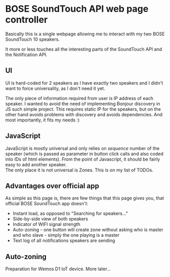 #  BOSE SoundTouch API web page controller

Basically this is a single webpage allowing me to interact with my two BOSE SoundTouch 10 speakers. 

It more or less touches all the interesting parts of the SoundTouch API and the Notification API. 

## UI
UI is hard-coded for 2 speakers as I have exactly two speakers and I didn't want to force universality, as I don't need it yet. 

The only piece of information required from user is IP address of each speaker. I wanted to avoid the need of implementing Bonjour discovery in JS such simple project. This requires static IP for the speakers, but on the other hand avoids problems with discovery and avoids dependencies. And most importantly, it fits my needs :)

## JavaScript
JavaScript is mostly universal and only relies on *sequence* number of the speaker (which is passed as parameter in button click calls and also coded into IDs of html elements). From the point of Javascript, it should be fairly easy to add another speaker.  
The only place it is not universal is Zones. This is on my list of TODOs.

## Advantages over official app
As simple as this page is, there are few things that this page gives you, that official BOSE SoundTouch app doesn't:

 * Instant load, as opposed to "Searching for speakers..."
 * Side-by-side view of both speakers
 * Indicator of WIFI signal strength
 * Auto-zoning - one button will create zone without asking who is master and who slave - simply the one playing is a master
 * Text log of all notifications speakers are sending

 ## Auto-zoning
 Preparation for Wemos D1 IoT device. More later...